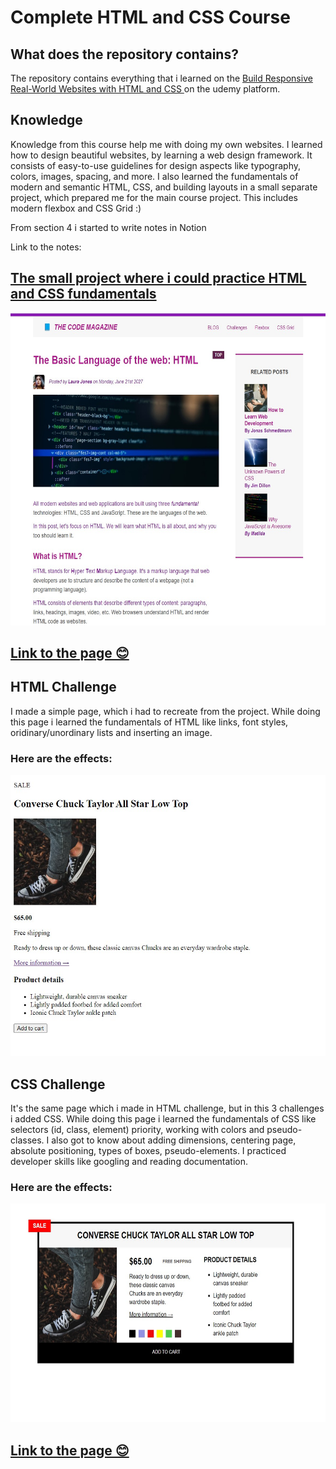 # Complete HTML and CSS Course

<h2>What does the repository contains?</h3>
<p>The repository contains everything that i learned on the <a href="https://www.udemy.com/course/design-and-develop-a-killer-website-with-html5-and-css3/">Build Responsive Real-World Websites with HTML and CSS
</a> on the udemy platform.</p>
<h2>Knowledge</h3>
<p>Knowledge from this course help me with doing my own websites. I learned how to design beautiful websites, by learning a web design framework. It consists of easy-to-use guidelines for design aspects like typography, colors, images, spacing, and more. I also learned the fundamentals of modern and semantic HTML, CSS, and building layouts in a small separate project, which prepared me for the main course project. This includes modern flexbox and CSS Grid :)
</p>

<p> From section 4 i started to write notes in Notion

Link to the notes: <a href ="https://www.notion.so/Complete-HTML-and-CSS-Course-68a2d59de6aa435ea16ea90ade793e6e"></p>

<h2>The small project where i could practice HTML and CSS fundamentals</h2>
<img src="/HTML-Fundamentals/materials/small-project.jpg/"
height="500"
width="600">
<!-- ![Screenshot] -->

## [Link to the page 😊](https://html-css-project-kd.netlify.app/)

<h2>HTML Challenge</h2>
<p>I made a simple page, which i had to recreate from the project. While doing this page i learned the fundamentals of HTML like links, font styles, oridinary/unordinary lists and inserting an image. </p>
<h3>Here are the effects:</h3>
<img src="/HTML-Fundamentals/materials/challengeHTML.jpg"
height="450"
width="550">

<h2>CSS Challenge</h2>
<p>It's the same page which i made in HTML challenge, but in this 3 challenges i added CSS. While doing this page i learned the fundamentals of CSS like selectors (id, class, element) priority, working with colors and pseudo-classes. I also got to know about adding dimensions, centering page, absolute positioning, types of boxes, pseudo-elements. I practiced developer skills like googling and reading documentation.
<h3>Here are the effects:</h3>
<img src="/HTML-Fundamentals/materials/css-challenge.jpg"
height="350"
width="600">

## [Link to the page 😊](https://warm-bonbon-8a0666.netlify.app/)
